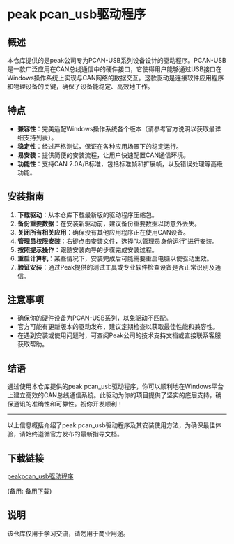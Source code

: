 # peak pcan_usb驱动程序

## 概述

本仓库提供的是peak公司专为PCAN-USB系列设备设计的驱动程序。PCAN-USB是一款广泛应用在CAN总线通信中的硬件接口，它使得用户能够通过USB接口在Windows操作系统上实现与CAN网络的数据交互。这款驱动是连接软件应用程序和物理设备的关键，确保了设备能稳定、高效地工作。

## 特点

- **兼容性**：完美适配Windows操作系统各个版本（请参考官方说明以获取最详细支持列表）。
- **稳定性**：经过严格测试，保证在各种应用场景下的稳定运行。
- **易安装**：提供简便的安装流程，让用户快速配置CAN通信环境。
- **功能性**：支持CAN 2.0A/B标准，包括标准帧和扩展帧，以及错误处理等高级功能。

## 安装指南

1. **下载驱动**：从本仓库下载最新版的驱动程序压缩包。
2. **备份重要数据**：在安装新驱动前，建议备份重要数据以防意外丢失。
3. **关闭所有相关应用**：确保没有其他应用程序正在使用CAN设备。
4. **管理员权限安装**：右键点击安装文件，选择“以管理员身份运行”进行安装。
5. **按照提示操作**：跟随安装向导的步骤完成安装过程。
6. **重启计算机**：某些情况下，安装完成后可能需要重启电脑以使驱动生效。
7. **验证安装**：通过Peak提供的测试工具或专业软件检查设备是否正常识别及通信。

## 注意事项

- 确保你的硬件设备为PCAN-USB系列，以免驱动不匹配。
- 官方可能有更新版本的驱动发布，建议定期检查以获取最佳性能和兼容性。
- 在遇到安装或使用问题时，可查阅Peak公司的技术支持文档或直接联系客服获取帮助。

## 结语

通过使用本仓库提供的peak pcan_usb驱动程序，你可以顺利地在Windows平台上建立高效的CAN总线通信系统。此驱动为你的项目提供了坚实的底层支持，确保通讯的准确性和可靠性。祝你开发顺利！

---

以上信息概括介绍了peak pcan_usb驱动程序及其安装使用方法，为确保最佳体验，请始终遵循官方发布的最新指导文档。

## 下载链接
[peakpcan_usb驱动程序](https://pan.quark.cn/s/9c5c600e9354) 

(备用: [备用下载](https://pan.baidu.com/s/1QPHb4hXf-7tv25JTuZCyvg?pwd=1234))

## 说明

该仓库仅用于学习交流，请勿用于商业用途。
